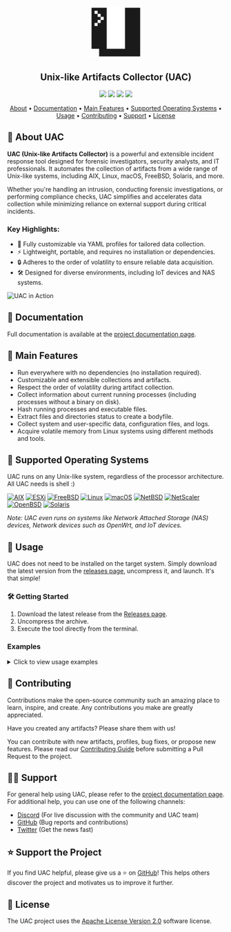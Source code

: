 <p align="center">
  <picture>
    <source media="(prefers-color-scheme: dark)" srcset="logo/uac-light.svg">
    <img src="logo/uac-dark.svg" alt="logo" width="120px">
  </picture>

  <h2 align="center">Unix-like Artifacts Collector (UAC)</h2>

  <p align="center">
    <a href="https://github.com/tclahr/uac/actions/workflows/shellcheck.yaml" alt="Issues">
      <img src="https://github.com/tclahr/uac/actions/workflows/shellcheck.yaml/badge.svg" /></a>
    <a href="https://bestpractices.coreinfrastructure.org/projects/5640" alt="CII Best Practices">
      <img src="https://bestpractices.coreinfrastructure.org/projects/5640/badge" /></a>
    <a href="https://github.com/tclahr/uac/releases" alt="GitHub release (latest by date including pre-releases)">
      <img src="https://img.shields.io/github/v/release/tclahr/uac?include_prereleases&style=flat-square" /></a>
    <a href="https://github.com/tclahr/uac/LICENSE" alt="License">
      <img src="https://img.shields.io/github/license/tclahr/uac?style=flat-square" /></a>
  </p>

  <p align="center">
    <a href="#-about-uac">About</a>
    •
    <a href="#-documentation">Documentation</a>
    •
    <a href="#-main-features">Main Features</a>
    •
    <a href="#-supported-operating-systems">Supported Operating Systems</a>
    •
    <a href="#-usage">Usage</a>
    •
    <a href="#-contributing">Contributing</a>
    •
    <a href="#-support">Support</a>
    •
    <a href="#-license">License</a>
  </p>

</p>

## 🔎 About UAC

**UAC (Unix-like Artifacts Collector)** is a powerful and extensible incident response tool designed for forensic investigators, security analysts, and IT professionals. It automates the collection of artifacts from a wide range of Unix-like systems, including AIX, Linux, macOS, FreeBSD, Solaris, and more.

Whether you're handling an intrusion, conducting forensic investigations, or performing compliance checks, UAC simplifies and accelerates data collection while minimizing reliance on external support during critical incidents.

### Key Highlights:
- 📂 Fully customizable via YAML profiles for tailored data collection.
- ⚡ Lightweight, portable, and requires no installation or dependencies.
- 🔒 Adheres to the order of volatility to ensure reliable data acquisition.
- 🛠 Designed for diverse environments, including IoT devices and NAS systems.

![UAC in Action](https://tclahr.github.io/uac-docs/img/uac_3_collection.gif)

## 📘 Documentation

Full documentation is available at the [project documentation page](https://tclahr.github.io/uac-docs).

## 🌟 Main Features

- Run everywhere with no dependencies (no installation required).
- Customizable and extensible collections and artifacts.
- Respect the order of volatility during artifact collection.
- Collect information about current running processes (including processes without a binary on disk).
- Hash running processes and executable files.
- Extract files and directories status to create a bodyfile.
- Collect system and user-specific data, configuration files, and logs.
- Acquire volatile memory from Linux systems using different methods and tools.

## 💾 Supported Operating Systems

UAC runs on any Unix-like system, regardless of the processor architecture. All UAC needs is shell :)

[![AIX](https://img.shields.io/static/v1?label=&message=AIX&color=brightgreen&style=flat-square)](#-supported-operating-systems)
[![ESXi](https://img.shields.io/static/v1?label=&message=ESXi&color=blue&style=flat-square)](#-supported-operating-systems)
[![FreeBSD](https://img.shields.io/static/v1?label=&message=FreeBSD&color=red&style=flat-square)](#-supported-operating-systems)
[![Linux](https://img.shields.io/static/v1?label=&message=Linux&color=lightgray&style=flat-square)](#-supported-operating-systems)
[![macOS](https://img.shields.io/static/v1?label=&message=macOS&color=blueviolet&style=flat-square)](#-supported-operating-systems)
[![NetBSD](https://img.shields.io/static/v1?label=&message=NetBSD&color=orange&style=flat-square)](#-supported-operating-systems)
[![NetScaler](https://img.shields.io/static/v1?label=&message=NetScaler&color=blue&style=flat-square)](#-supported-operating-systems)
[![OpenBSD](https://img.shields.io/static/v1?label=&message=OpenBSD&color=yellow&style=flat-square)](#-supported-operating-systems)
[![Solaris](https://img.shields.io/static/v1?label=&message=Solaris&color=lightblue&style=flat-square)](#-supported-operating-systems)

*Note: UAC even runs on systems like Network Attached Storage (NAS) devices, Network devices such as OpenWrt, and IoT devices.*

## 🚀 Usage

UAC does not need to be installed on the target system. Simply download the latest version from the [releases page](https://github.com/tclahr/uac/releases), uncompress it, and launch. It's that simple!

### 🛠 Getting Started
1. Download the latest release from the [Releases page](https://github.com/tclahr/uac/releases).
2. Uncompress the archive.
3. Execute the tool directly from the terminal.

### Examples

<details>
<summary>Click to view usage examples</summary>

**Collect all artifacts based on the ir_triage profile:**
```bash
./uac -p ir_triage /tmp
```

**Collect memory dump and all artifacts based on the full profile:**
```bash
./uac -a ./artifacts/memory_dump/avml.yaml -p full /tmp
```

**Collect all artifacts excluding a specific one:**
```bash
./uac -p full -a \!artifacts/bodyfile/bodyfile.yaml .
```

**Collect all artifacts based on the ir_triage profile, along with all artifacts located in the /my_custom_artifacts directory:**

```shell
./uac -p ir_triage -a /my_custom_artifacts/\* /mnt/sda1
```

**Collect all artifacts based on a custom profile:**

```shell
./uac -p /my_custom_uac_data/my_custom_uac_profile.yaml /tmp
```

</details>

## 💙 Contributing

Contributions make the open-source community such an amazing place to learn, inspire, and create. Any contributions you make are greatly appreciated.

Have you created any artifacts? Please share them with us!

You can contribute with new artifacts, profiles, bug fixes, or propose new features. Please read our [Contributing Guide](CONTRIBUTING.md) before submitting a Pull Request to the project.

## 👨‍💻 Support

For general help using UAC, please refer to the [project documentation page](https://tclahr.github.io/uac-docs). For additional help, you can use one of the following channels:

- [Discord](https://discord.com/invite/digitalforensics) (For live discussion with the community and UAC team)
- [GitHub](https://github.com/tclahr/uac/issues) (Bug reports and contributions)
- [Twitter](https://twitter.com/tclahr) (Get the news fast)

## ⭐ Support the Project

If you find UAC helpful, please give us a ⭐ on [GitHub](https://github.com/tclahr/uac)! This helps others discover the project and motivates us to improve it further.

## 📜 License

The UAC project uses the [Apache License Version 2.0](LICENSE) software license.
